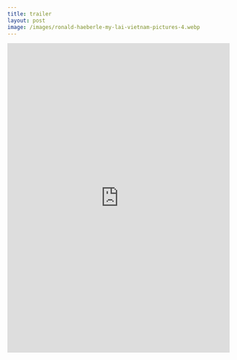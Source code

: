 ```yaml
---
title: trailer
layout: post
image: /images/ronald-haeberle-my-lai-vietnam-pictures-4.webp
---
```


<iframe loading="lazy" src="https://www.dropbox.com/s/3qb9vl2467syh48/Global%201968.mp4?raw=1" name="Global 58" scrolling="No" height="700px" width="100%" style="border: none;"></iframe>




